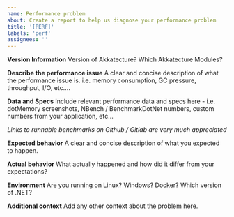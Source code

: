```yaml
---
name: Performance problem
about: Create a report to help us diagnose your performance problem
title: '[PERF]'
labels: 'perf'
assignees: ''
---
```


**Version Information**
Version of Akkatecture? 
Which Akkatecture Modules?

**Describe the performance issue**
A clear and concise description of what the performance issue is. i.e. memory consumption, GC pressure, throughput, I/O, etc....

**Data and Specs**
Include relevant performance data and specs here - i.e. dotMemory screenshots, NBench / BenchmarkDotNet numbers, custom numbers from your application, etc...

_Links to runnable benchmarks on Github / Gitlab are very much appreciated_

**Expected behavior**
A clear and concise description of what you expected to happen.

**Actual behavior**
What actually happened and how did it differ from your expectations?

**Environment**
Are you running on Linux? Windows? Docker? Which version of .NET?

**Additional context**
Add any other context about the problem here.